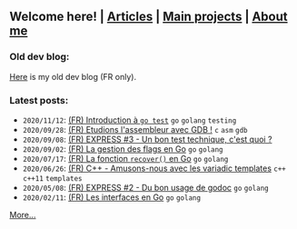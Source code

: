 ## Welcome here! | [Articles](articles.md) | [Main projects](projects.md) | [About me](about.md)

### Old dev blog:
[Here](http://vincentp-dev.blogspot.fr/) is my old dev blog (FR only).

### Latest posts:
- `2020/11/12`: [(FR) Introduction à `go test`](articles/fr/2020/go_test.md) `go` `golang` `testing`
- `2020/09/28`: [(FR) Etudions l'assembleur avec GDB !](articles/fr/2020/asm.md) `c` `asm` `gdb`
- `2020/09/08`: [(FR) EXPRESS #3 - Un bon test technique, c'est quoi ?](articles/fr/2020/express3_test_tech.md)
- `2020/09/02`: [(FR) La gestion des flags en Go](articles/fr/2020/flag_go.md) `go` `golang`
- `2020/07/17`: [(FR) La fonction `recover()` en Go](articles/fr/2020/golang_recover.md) `go` `golang`
- `2020/06/26`: [(FR) C++ - Amusons-nous avec les variadic templates](articles/fr/2020/variadic_templates.md) `c++` `c++11` `templates`
- `2020/05/08`: [(FR) EXPRESS #2 - Du bon usage de godoc](articles/fr/2020/express2_godoc.md) `go` `golang`
- `2020/02/11`: [(FR) Les interfaces en Go](articles/fr/2020/interfaces_go.md) `go` `golang`


[More...](articles.md)

